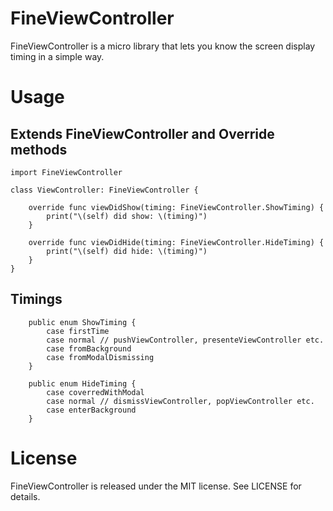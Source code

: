 # FineViewController
 FineViewController is a micro library that lets you know the screen display timing in a simple way.
 
# Usage
## Extends FineViewController and Override methods
```
import FineViewController

class ViewController: FineViewController {

    override func viewDidShow(timing: FineViewController.ShowTiming) {
        print("\(self) did show: \(timing)")
    }
    
    override func viewDidHide(timing: FineViewController.HideTiming) {
        print("\(self) did hide: \(timing)")
    }
}
```
## Timings
```
    public enum ShowTiming {
        case firstTime
        case normal // pushViewController, presenteViewController etc.
        case fromBackground
        case fromModalDismissing
    }
    
    public enum HideTiming {
        case coverredWithModal
        case normal // dismissViewController, popViewController etc.
        case enterBackground
    }
```

# License
FineViewController is released under the MIT license. See LICENSE for details.
